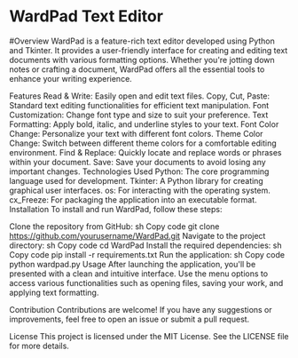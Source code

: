 # WardPad Text Editor
#Overview
WardPad is a feature-rich text editor developed using Python and Tkinter. It provides a user-friendly interface for creating and editing text documents with various formatting options. Whether you're jotting down notes or crafting a document, WardPad offers all the essential tools to enhance your writing experience.

Features
Read & Write: Easily open and edit text files.
Copy, Cut, Paste: Standard text editing functionalities for efficient text manipulation.
Font Customization: Change font type and size to suit your preference.
Text Formatting: Apply bold, italic, and underline styles to your text.
Font Color Change: Personalize your text with different font colors.
Theme Color Change: Switch between different theme colors for a comfortable editing environment.
Find & Replace: Quickly locate and replace words or phrases within your document.
Save: Save your documents to avoid losing any important changes.
Technologies Used
Python: The core programming language used for development.
Tkinter: A Python library for creating graphical user interfaces.
os: For interacting with the operating system.
cx_Freeze: For packaging the application into an executable format.
Installation
To install and run WardPad, follow these steps:

Clone the repository from GitHub:
sh
Copy code
git clone https://github.com/yourusername/WardPad.git
Navigate to the project directory:
sh
Copy code
cd WardPad
Install the required dependencies:
sh
Copy code
pip install -r requirements.txt
Run the application:
sh
Copy code
python wardpad.py
Usage
After launching the application, you'll be presented with a clean and intuitive interface. Use the menu options to access various functionalities such as opening files, saving your work, and applying text formatting.

Contribution
Contributions are welcome! If you have any suggestions or improvements, feel free to open an issue or submit a pull request.

License
This project is licensed under the MIT License. See the LICENSE file for more details.

